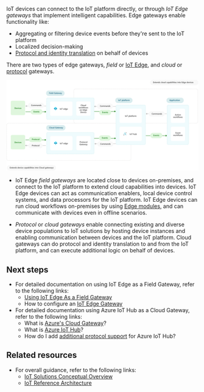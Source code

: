 IoT devices can connect to the IoT platform directly, or through *IoT Edge gateways* that implement intelligent capabilities. Edge gateways enable functionality like:
- Aggregating or filtering device events before they're sent to the IoT platform
- Localized decision-making
- [Protocol and identity translation](/azure/iot-edge/iot-edge-as-gateway) on behalf of devices

There are two types of edge gateways, *field* or [IoT Edge](/azure/iot-edge/iot-edge-as-gateway), and *cloud* or [protocol](/azure/iot-hub/iot-hub-protocol-gateway) gateways.

![A diagram illustrating the flow of events, commands, and protocols as they are routed through a field or cloud edge gateway to the Azure IoT Platform.](media/field-edge-gateways.svg)

- IoT Edge *field gateways* are located close to devices on-premises, and connect to the IoT platform to extend cloud capabilities into devices. IoT Edge devices can act as communication enablers, local device control systems, and data processors for the IoT platform. IoT Edge devices can run cloud workflows on-premises by using [Edge modules](/azure/iot-edge/iot-edge-modules), and can communicate with devices even in offline scenarios.

- *Protocol* or *cloud gateways* enable connecting existing and diverse device populations to IoT solutions by hosting device instances and enabling communication between devices and the IoT platform. Cloud gateways can do protocol and identity translation to and from the IoT platform, and can execute additional logic on behalf of devices.

## Next steps
- For detailed documentation on using IoT Edge as a Field Gateway, refer to the following links:
    - [Using IoT Edge As a Field Gateway](/azure/iot-edge/iot-edge-as-gateway?view=iotedge-2018-06)
    - How to configure an [IoT Edge Gateway](/azure/iot-edge/how-to-create-transparent-gateway?view=iotedge-2018-06)
- For detailed documentation using Azure IoT Hub as a Cloud Gateway, refer to the following links:
	- What is [Azure's Cloud Gateway](../../guide/iiot-guidance/iiot-architecture.yml#cloud-gateway)?
	- What is [Azure IoT Hub](/azure/iot-hub/about-iot-hub)?
	- How do I add [additional protocol support](/azure/iot-hub/iot-hub-protocol-gateway) for Azure IoT Hub?

## Related resources

- For overall guidance, refer to the following links:
    - [IoT Solutions Conceptual Overview](./introduction-to-solutions.yml)
    - [IoT Reference Architecture](../../reference-architectures/iot.yml)
